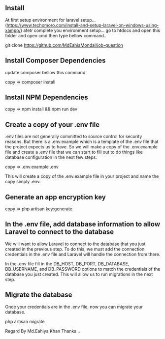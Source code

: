 ##  Install
At first setup environment for laravel setup...  (https://www.techomoro.com/install-and-setup-laravel-on-windows-using-xampp/)
afetr complete you environment setup... go to htdocs and open this folder and open cmd then type bellow command..

git clone https://github.com/MdEahiaMondal/job-question

##  Install Composer Dependencies
 update composer bellow this command 
 
copy =>  composer install

## Install NPM Dependencies
copy => npm install && npm run dev

## Create a copy of your .env file
.env files are not generally committed to source control for security reasons. But there is a .env.example which is a template of the .env file that the project expects us to have. So we will make a copy of the .env.example file and create a .env file that we can start to fill out to do things like database configuration in the next few steps.

copy =>  .env.example .env

This will create a copy of the .env.example file in your project and name the copy simply .env.

## Generate an app encryption key

copy =>  php artisan key:generate

##  In the .env file, add database information to allow Laravel to connect to the database
We will want to allow Laravel to connect to the database that you just created in the previous step. To do this, we must add the connection credentials in the .env file and Laravel will handle the connection from there.

In the .env file fill in the DB_HOST, DB_PORT, DB_DATABASE, DB_USERNAME, and DB_PASSWORD options to match the credentials of the database you just created. This will allow us to run migrations in the next step.

## Migrate the database
Once your credentials are in the .env file, now you can migrate your database.

php artisan migrate


Regard By Md.Eahiya Khan
Thanks ..

